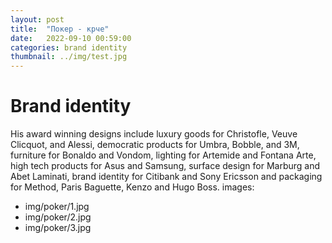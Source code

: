 ```yaml
---
layout: post
title:  "Покер - крче"
date:   2022-09-10 00:59:00
categories: brand identity
thumbnail: ../img/test.jpg
---
```


# Brand identity

His award winning designs include luxury goods for Christofle, Veuve Clicquot, and Alessi, democratic products for Umbra, Bobble, and 3M, furniture for Bonaldo and Vondom, lighting for Artemide and Fontana Arte, high tech products for Asus and Samsung, surface design for Marburg and Abet Laminati, brand identity for Citibank and Sony Ericsson and packaging for Method, Paris Baguette, Kenzo and Hugo Boss.
images:



- img/poker/1.jpg
- img/poker/2.jpg
- img/poker/3.jpg